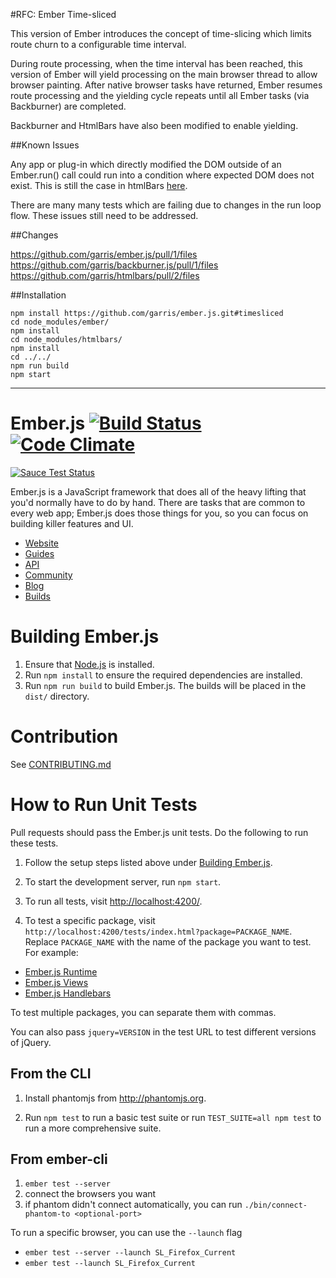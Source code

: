 #RFC: Ember Time-sliced

This version of Ember introduces the concept of time-slicing which limits route churn to a configurable time interval.   

During route processing, when the time interval has been reached, this version of Ember will yield processing on the main browser thread to allow browser painting. After native browser tasks have returned, Ember resumes route processing and the yielding cycle repeats until all Ember tasks (via Backburner) are completed. 

Backburner and HtmlBars have also been modified to enable yielding.


##Known Issues

Any app or plug-in which directly modified the DOM outside of an Ember.run() call could run into a condition where expected DOM does not exist. This is still the case in htmlBars [here](https://github.com/garris/htmlbars/pull/2/files#diff-4cbe40209351d490bc4ecc31c36af665R143).

There are many many tests which are failing due to changes in the run loop flow.  These issues still need to be addressed.


##Changes

https://github.com/garris/ember.js/pull/1/files
https://github.com/garris/backburner.js/pull/1/files
https://github.com/garris/htmlbars/pull/2/files


##Installation

```
npm install https://github.com/garris/ember.js.git#timesliced
cd node_modules/ember/
npm install
cd node_modules/htmlbars/
npm install
cd ../../
npm run build
npm start

```


-----










# Ember.js [![Build Status](https://secure.travis-ci.org/emberjs/ember.js.svg?branch=master)](http://travis-ci.org/emberjs/ember.js) [![Code Climate](https://codeclimate.com/github/emberjs/ember.js.svg)](https://codeclimate.com/github/emberjs/ember.js)
[![Sauce Test Status](https://saucelabs.com/browser-matrix/ember-ci.svg)](https://saucelabs.com/u/ember-ci)


Ember.js is a JavaScript framework that does all of the heavy lifting
that you'd normally have to do by hand. There are tasks that are common
to every web app; Ember.js does those things for you, so you can focus
on building killer features and UI.

- [Website](http://emberjs.com)
- [Guides](http://emberjs.com/guides)
- [API](http://emberjs.com/api)
- [Community](http://emberjs.com/community)
- [Blog](http://emberjs.com/blog)
- [Builds](http://emberjs.com/builds)

# Building Ember.js

1. Ensure that [Node.js](http://nodejs.org/) is installed.
2. Run `npm install` to ensure the required dependencies are installed.
3. Run `npm run build` to build Ember.js. The builds will be placed in the `dist/` directory.

# Contribution

See [CONTRIBUTING.md](https://github.com/emberjs/ember.js/blob/master/CONTRIBUTING.md)

# How to Run Unit Tests

Pull requests should pass the Ember.js unit tests. Do the following to run these tests.

1. Follow the setup steps listed above under [Building Ember.js](#building-emberjs).

2. To start the development server, run `npm start`.

3. To run all tests, visit <http://localhost:4200/>.

4. To test a specific package, visit `http://localhost:4200/tests/index.html?package=PACKAGE_NAME`. Replace
`PACKAGE_NAME` with the name of the package you want to test. For
example:

  * [Ember.js Runtime](http://localhost:4200/tests/index.html?package=ember-runtime)
  * [Ember.js Views](http://localhost:4200/tests/index.html?package=ember-views)
  * [Ember.js Handlebars](http://localhost:4200/tests/index.html?package=ember-handlebars)

To test multiple packages, you can separate them with commas.

You can also pass `jquery=VERSION` in the test URL to test different
versions of jQuery.

## From the CLI

1. Install phantomjs from http://phantomjs.org.

2. Run `npm test` to run a basic test suite or run `TEST_SUITE=all npm test` to
   run a more comprehensive suite.

## From ember-cli

1. `ember test --server`
2. connect the browsers you want
3. if phantom didn't connect automatically, you can run `./bin/connect-phantom-to <optional-port>`

To run a specific browser, you can use the `--launch` flag

* `ember test --server --launch SL_Firefox_Current`
* `ember test --launch SL_Firefox_Current`

